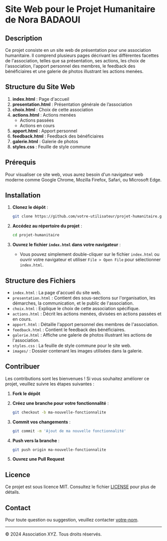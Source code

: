 # Site Web pour le Projet Humanitaire de Nora BADAOUI 

## Description

Ce projet consiste en un site web de présentation pour une association humanitaire. Il comprend plusieurs pages décrivant les différentes facettes de l'association, telles que sa présentation, ses actions, les choix de l'association, l'apport personnel des membres, le feedback des bénéficiaires et une galerie de photos illustrant les actions menées.

## Structure du Site Web

1. **index.html** : Page d'accueil
2. **presentation.html** : Présentation générale de l’association
3. **choix.html** : Choix de cette association
4. **actions.html** : Actions menées
    - Actions passées
    - Actions en cours
5. **apport.html** : Apport personnel
6. **feedback.html** : Feedback des bénéficiaires
7. **galerie.html** : Galerie de photos
8. **styles.css** : Feuille de style commune

## Prérequis

Pour visualiser ce site web, vous aurez besoin d'un navigateur web moderne comme Google Chrome, Mozilla Firefox, Safari, ou Microsoft Edge.

## Installation

1. **Clonez le dépôt** :
    ```sh
    git clone https://github.com/votre-utilisateur/projet-humanitaire.git
    ```

2. **Accédez au répertoire du projet** :
    ```sh
    cd projet-humanitaire
    ```

3. **Ouvrez le fichier `index.html` dans votre navigateur** :
    - Vous pouvez simplement double-cliquer sur le fichier `index.html` ou ouvrir votre navigateur et utiliser `File > Open File` pour sélectionner `index.html`.

## Structure des Fichiers

- `index.html` : La page d'accueil du site web.
- `presentation.html` : Contient des sous-sections sur l'organisation, les démarches, la communication, et le public de l'association.
- `choix.html` : Explique le choix de cette association spécifique.
- `actions.html` : Décrit les actions menées, divisées en actions passées et en cours.
- `apport.html` : Détaille l'apport personnel des membres de l'association.
- `feedback.html` : Contient le feedback des bénéficiaires.
- `galerie.html` : Affiche une galerie de photos illustrant les actions de l'association.
- `styles.css` : La feuille de style commune pour le site web.
- `images/` : Dossier contenant les images utilisées dans la galerie.

## Contribuer

Les contributions sont les bienvenues ! Si vous souhaitez améliorer ce projet, veuillez suivre les étapes suivantes :

1. **Fork le dépôt**
2. **Créez une branche pour votre fonctionnalité** :
    ```sh
    git checkout -b ma-nouvelle-fonctionnalite
    ```

3. **Commit vos changements** :
    ```sh
    git commit -m 'Ajout de ma nouvelle fonctionnalité'
    ```

4. **Push vers la branche** :
    ```sh
    git push origin ma-nouvelle-fonctionnalite
    ```

5. **Ouvrez une Pull Request**

## Licence

Ce projet est sous licence MIT. Consultez le fichier [LICENSE](LICENSE) pour plus de détails.

## Contact

Pour toute question ou suggestion, veuillez contacter [votre-nom](mailto:votre-email@example.com).

---

&copy; 2024 Association XYZ. Tous droits réservés.
